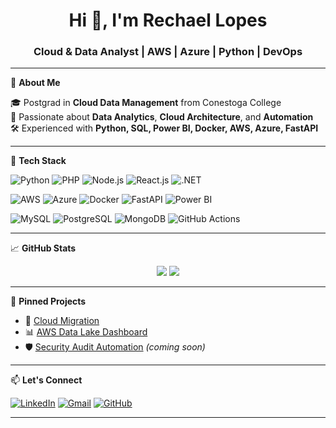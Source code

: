 <!-- GitHub Profile README - Rechael Lopes -->

<h1 align="center">Hi 👋, I'm Rechael Lopes</h1>
<h3 align="center">Cloud & Data Analyst | AWS | Azure | Python | DevOps</h3>

---

🌟 **About Me**

🎓 Postgrad in **Cloud Data Management** from Conestoga College  
🧠 Passionate about **Data Analytics**, **Cloud Architecture**, and **Automation**  
🛠️ Experienced with **Python, SQL, Power BI, Docker, AWS, Azure, FastAPI**  

---

🔧 **Tech Stack**

![Python](https://img.shields.io/badge/-Python-black?style=flat-square&logo=python)
![PHP](https://img.shields.io/badge/-PHP-777BB4?style=flat-square&logo=php)
![Node.js](https://img.shields.io/badge/-Node.js-339933?style=flat-square&logo=nodedotjs)
![React.js](https://img.shields.io/badge/-React-61DAFB?style=flat-square&logo=react)
![.NET](https://img.shields.io/badge/-.NET-512BD4?style=flat-square&logo=dotnet)

![AWS](https://img.shields.io/badge/-AWS-orange?style=flat-square&logo=amazonaws)
![Azure](https://img.shields.io/badge/-Azure-blue?style=flat-square&logo=microsoftazure)
![Docker](https://img.shields.io/badge/-Docker-2496ED?style=flat-square&logo=docker)
![FastAPI](https://img.shields.io/badge/-FastAPI-009688?style=flat-square&logo=fastapi)
![Power BI](https://img.shields.io/badge/-Power%20BI-F2C811?style=flat-square&logo=powerbi)

![MySQL](https://img.shields.io/badge/-MySQL-4479A1?style=flat-square&logo=mysql)
![PostgreSQL](https://img.shields.io/badge/-PostgreSQL-336791?style=flat-square&logo=postgresql)
![MongoDB](https://img.shields.io/badge/-MongoDB-47A248?style=flat-square&logo=mongodb)
![GitHub Actions](https://img.shields.io/badge/-GitHub%20Actions-2088FF?style=flat-square&logo=githubactions)


---

📈 **GitHub Stats**

<p align="center">
  <img src="https://github-readme-stats.vercel.app/api?username=RechaelLop&show_icons=true&theme=tokyonight" />
  <img src="https://github-readme-streak-stats.herokuapp.com?user=RechaelLop&theme=tokyonight&date_format=M%20j%5B%2C%20Y%5D" />
</p>

---

📌 **Pinned Projects**

- 🔭 [Cloud Migration](https://github.com/RechaelLop/Cloud-Migration)
- 📊 [AWS Data Lake Dashboard](https://github.com/RechaelLop/PlantUnify)
- 🛡️ [Security Audit Automation](#) *(coming soon)*

---

📫 **Let's Connect**

[![LinkedIn](https://img.shields.io/badge/-LinkedIn-blue?style=flat-square&logo=linkedin)](https://linkedin.com/in/rechael-lopes)
[![Gmail](https://img.shields.io/badge/-Gmail-red?style=flat-square&logo=gmail)](mailto:lopes.rechael1307@gmail.com)
[![GitHub](https://img.shields.io/badge/-GitHub-black?style=flat-square&logo=github)](https://github.com/RechaelLop)

---
